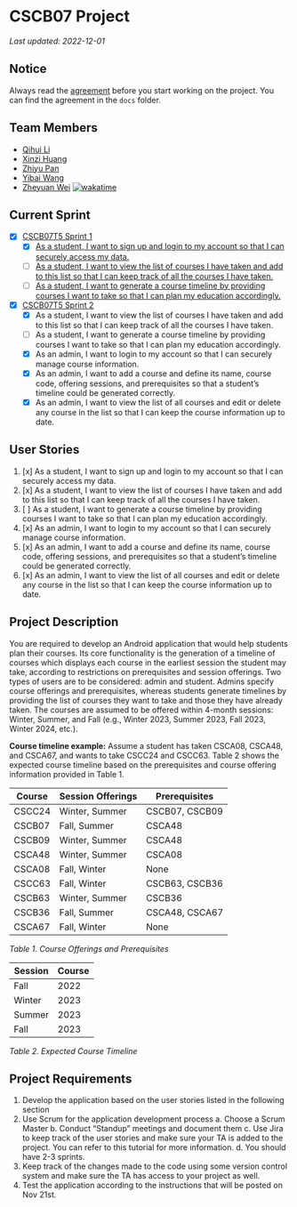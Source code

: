 # CSCB07 Project

*Last updated: 2022-12-01*

## Notice

Always read the [agreement](https://github.com/JANERUBBISHTOEAT/CSCB07-Project-TUT5-Group1/blob/main/docs/agreement.txt) before you start working on the project. You can find the agreement in the `docs` folder.

## Team Members

- [Qihui Li](https://github.com/qihui-li)
- [Xinzi Huang](https://github.com/Chloekyuu)
- [Zhiyu Pan](https://github.com/Chloepan33)
- [Yibai Wang](https://github.com/kouldbegood)
- [Zheyuan Wei](https://github.com/JANERUBBISHTOEAT) [![wakatime](https://wakatime.com/badge/user/e96f5331-d426-487c-9075-815806be0f98/project/1b553542-f331-4f35-8b59-81a011a70183.svg)](https://wakatime.com/badge/user/e96f5331-d426-487c-9075-815806be0f98/project/1b553542-f331-4f35-8b59-81a011a70183)

## Current Sprint

- [x] [CSCB07T5 Sprint 1](https://zheyuan-wei.atlassian.net/secure/GHGoToBoard.jspa?sprintId=1)
  - [x] [As a student, I want to sign up and login to my account so that I can securely access my data.](https://zheyuan-wei.atlassian.net/browse/CSCB07T5G1-4)
  - [ ] [As a student, I want to view the list of courses I have taken and add to this list so that I can keep track of all the courses I have taken.](https://zheyuan-wei.atlassian.net/browse/CSCB07T5G1-6)
  - [ ] [As a student, I want to generate a course timeline by providing courses I want to take so that I can plan my education accordingly.](https://zheyuan-wei.atlassian.net/browse/CSCB07T5G1-7)

- [x] [CSCB07T5 Sprint 2](https://zheyuan-wei.atlassian.net/jira/software/projects/CSCB07T5G1/boards/1)
  - [x] As a student, I want to view the list of courses I have taken and add to this list so that I can keep track of all the courses I have taken.
  - [ ] As a student, I want to generate a course timeline by providing courses I want to take so that I can plan my education accordingly.
  - [x] As an admin, I want to login to my account so that I can securely manage course information.
  - [x] As an admin, I want to add a course and define its name, course code, offering sessions, and prerequisites so that a student’s timeline could be generated correctly.
  - [x] As an admin, I want to view the list of all courses and edit or delete any course in the list so that I can keep the course information up to date.

## User Stories

1. [x] As a student, I want to sign up and login to my account so that I can securely access my data.
2. [x] As a student, I want to view the list of courses I have taken and add to this list so that I can keep track of all the courses I have taken.
3. [ ] As a student, I want to generate a course timeline by providing courses I want to take so that I can plan my education accordingly.
4. [x] As an admin, I want to login to my account so that I can securely manage course information.
5. [x] As an admin, I want to add a course and define its name, course code, offering sessions, and prerequisites so that a student’s timeline could be generated correctly.
6. [x] As an admin, I want to view the list of all courses and edit or delete any course in the list so that I can keep the course information up to date.

## Project Description

You are required to develop an Android application that would help students plan their courses. Its core functionality is the generation of a timeline of courses which displays each course in the earliest session the  student may take,  according  to  restrictions  on  prerequisites  and  session offerings.  Two types  of  users  are  to  be  considered:  admin  and  student.  Admins  specify  course  offerings  and prerequisites, whereas students generate timelines by providing the list of courses they want to take and those they have already taken. The courses are assumed to be offered within 4-month sessions: Winter, Summer, and Fall (e.g., Winter 2023, Summer 2023, Fall 2023, Winter 2024, etc.).

**Course timeline example:**
Assume a student has  taken CSCA08, CSCA48, and CSCA67, and wants to take CSCC24 and CSCC63. Table 2 shows the expected course timeline based on the prerequisites and course offering information provided in Table 1.

| Course | Session Offerings | Prerequisites |
| --- | --- | --- |
| CSCC24 | Winter, Summer | CSCB07, CSCB09 |
| CSCB07 | Fall, Summer | CSCA48 |
| CSCB09 | Winter, Summer | CSCA48 |  
| CSCA48 | Winter, Summer | CSCA08 |
| CSCA08 | Fall, Winter | None |
| CSCC63 | Fall, Winter | CSCB63, CSCB36 |
| CSCB63 | Winter, Summer | CSCB36 |
| CSCB36 | Fall, Summer | CSCA48, CSCA67 |
| CSCA67 | Fall, Winter | None |
*Table 1. Course Offerings and Prerequisites*

| Session | Course |
| --- | --- |
| Fall | 2022 | CSCB07, CSCB36 |
| Winter | 2023 | CSCB09, CSCB63 |
| Summer | 2023 | CSCC24 |  
| Fall | 2023 | CSCC63 |
*Table 2. Expected Course Timeline*

## Project Requirements

1. Develop the application based on the user stories listed in the following section
2. Use Scrum for the application development process
    a. Choose a Scrum Master
    b. Conduct “Standup” meetings and document them
    c. Use Jira to keep track of the user stories and make sure your TA is added to the project. You can refer to this tutorial for more information.
    d. You should have 2-3 sprints.
3. Keep track of the changes made to the code using some version control system and make sure the TA has access to your project as well.
4. Test the application according to the instructions that will be posted on Nov 21st.
